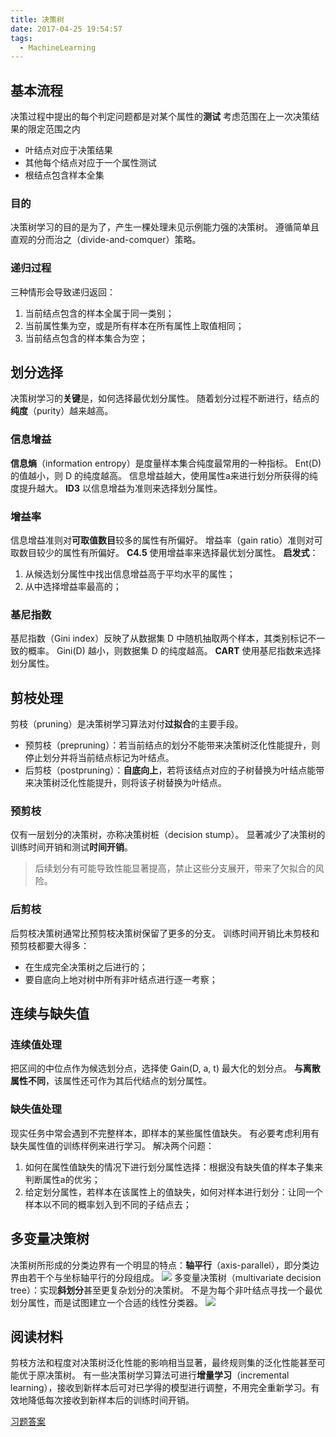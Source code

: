 ```yaml
---
title: 决策树
date: 2017-04-25 19:54:57
tags:
  - MachineLearning
---
```

## 基本流程
决策过程中提出的每个判定问题都是对某个属性的**测试**
考虑范围在上一次决策结果的限定范围之内
* 叶结点对应于决策结果
* 其他每个结点对应于一个属性测试
* 根结点包含样本全集

### 目的
决策树学习的目的是为了，产生一棵处理未见示例能力强的决策树。
遵循简单且直观的分而治之（divide-and-comquer）策略。
<!--more-->
### 递归过程
三种情形会导致递归返回：
1. 当前结点包含的样本全属于同一类别；
2. 当前属性集为空，或是所有样本在所有属性上取值相同；
3. 当前结点包含的样本集合为空；

## 划分选择
决策树学习的**关键**是，如何选择最优划分属性。
随着划分过程不断进行，结点的**纯度**（purity）越来越高。
### 信息增益
**信息熵**（information entropy）是度量样本集合纯度最常用的一种指标。
Ent(D) 的值越小，则 D 的纯度越高。
信息增益越大，使用属性a来进行划分所获得的纯度提升越大。
**ID3** 以信息增益为准则来选择划分属性。
### 增益率
信息增益准则对**可取值数目**较多的属性有所偏好。
增益率（gain ratio）准则对可取数目较少的属性有所偏好。
**C4.5** 使用增益率来选择最优划分属性。
**启发式**：
1. 从候选划分属性中找出信息增益高于平均水平的属性；
2. 从中选择增益率最高的；

### 基尼指数
基尼指数（Gini index）反映了从数据集 D 中随机抽取两个样本，其类别标记不一致的概率。
Gini(D) 越小，则数据集 D 的纯度越高。
**CART** 使用基尼指数来选择划分属性。
## 剪枝处理
剪枝（pruning）是决策树学习算法对付**过拟合**的主要手段。
* 预剪枝（prepruning）：若当前结点的划分不能带来决策树泛化性能提升，则停止划分并将当前结点标记为叶结点。
* 后剪枝（postpruning）：**自底向上**，若将该结点对应的子树替换为叶结点能带来决策树泛化性能提升，则将该子树替换为叶结点。

### 预剪枝
仅有一层划分的决策树，亦称决策树桩（decision stump）。
显著减少了决策树的训练时间开销和测试**时间开销**。
> 后续划分有可能导致性能显著提高，禁止这些分支展开，带来了欠拟合的风险。

### 后剪枝
后剪枝决策树通常比预剪枝决策树保留了更多的分支。
训练时间开销比未剪枝和预剪枝都要大得多：
* 在生成完全决策树之后进行的；
* 要自底向上地对树中所有非叶结点进行逐一考察；

## 连续与缺失值
### 连续值处理
把区间的中位点作为候选划分点，选择使 Gain(D, a, t) 最大化的划分点。
**与离散属性不同**，该属性还可作为其后代结点的划分属性。
### 缺失值处理
现实任务中常会遇到不完整样本，即样本的某些属性值缺失。
有必要考虑利用有缺失属性值的训练样例来进行学习。
解决两个问题：
1. 如何在属性值缺失的情况下进行划分属性选择：根据没有缺失值的样本子集来判断属性a的优劣；
2. 给定划分属性，若样本在该属性上的值缺失，如何对样本进行划分：让同一个样本以不同的概率划入到不同的子结点去；

## 多变量决策树
决策树所形成的分类边界有一个明显的特点：**轴平行**（axis-parallel），即分类边界由若干个与坐标轴平行的分段组成。
![](https://raw.githubusercontent.com/was48i/mPOST/master/MachineLearning/4_1.jpeg)
多变量决策树（multivariate decision tree）：实现**斜划分**甚至更复杂划分的决策树。
不是为每个非叶结点寻找一个最优划分属性，而是试图建立一个合适的线性分类器。
![](https://raw.githubusercontent.com/was48i/mPOST/master/MachineLearning/4_2.jpeg)
## 阅读材料
剪枝方法和程度对决策树泛化性能的影响相当显著，最终规则集的泛化性能甚至可能优于原决策树。
有一些决策树学习算法可进行**增量学习**（incremental learning），接收到新样本后可对已学得的模型进行调整，不用完全重新学习。有效地降低每次接收到新样本后的训练时间开销。

[习题答案](http://blog.csdn.net/icefire_tyh/article/details/52082054)
